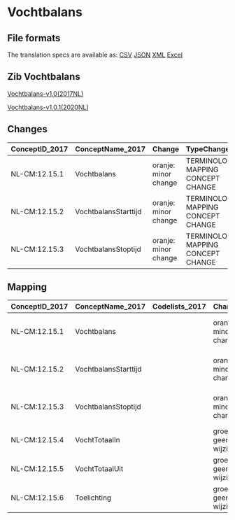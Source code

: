 # Vochtbalans
## File formats

The translation specs are available as: 
[CSV](../csv/Vochtbalans.csv) [JSON](../json/Vochtbalans.json) [XML](../xml/Vochtbalans.xml) [Excel](../excel/Vochtbalans.xlsx)



## Zib Vochtbalans

[Vochtbalans-v1.0(2017NL)](https://zibs.nl/wiki/Vochtbalans-v1.0(2017NL))

[Vochtbalans-v1.0.1(2020NL)](https://zibs.nl/wiki/Vochtbalans-v1.0.1(2020NL))









## Changes

| ConceptID_2017   | ConceptName_2017     | Change               | TypeChange                         | Impact_heen   | TRANSLATIE_spec_heen                                                   | Impact_terug   | TRANSLATIE_spec_terug                                                 | Omschrijving                              |
|:-----------------|:---------------------|:---------------------|:-----------------------------------|:--------------|:-----------------------------------------------------------------------|:---------------|:----------------------------------------------------------------------|:------------------------------------------|
| NL-CM:12.15.1    | Vochtbalans          | oranje: minor change | TERMINOLOGY MAPPING CONCEPT CHANGE | Medium        | SCT DefinitionCode [blank] -> [710853006 Evaluatie van vochtbalans]    | Medium         | SCT DefinitionCode [710853006 Evaluatie van vochtbalans]-> [blank]    | SNOMED CT DefinitionCode concept aangepast |
| NL-CM:12.15.2    | VochtbalansStarttijd | oranje: minor change | TERMINOLOGY MAPPING CONCEPT CHANGE | Medium        | SCT DefinitionCode [blank] -> [442371002 Start time of procedure]      | Medium         | SCT DefinitionCode [442371002 Start time of procedure]-> [blank]      | SNOMED CT DefinitionCode concept aangepast |
| NL-CM:12.15.3    | VochtbalansStoptijd  | oranje: minor change | TERMINOLOGY MAPPING CONCEPT CHANGE | Medium        | SCT DefinitionCode [blank] -> [442137000 Completion time of procedure] | Medium         | SCT DefinitionCode [442137000 Completion time of procedure]-> [blank] | SNOMED CT DefinitionCode concept aangepast |

## Mapping

| ConceptID_2017   | ConceptName_2017     | Codelists_2017   | Change                  | ConceptID_2020   | ConceptName_2020     | Codelists_2020   | Bits     | Omschrijving                              | TypeChange                         | Impact_heen   | TRANSLATIE_spec_heen                                                   | Impact_terug   | TRANSLATIE_spec_terug                                                 |
|:-----------------|:---------------------|:-----------------|:------------------------|:-----------------|:---------------------|:-----------------|:---------|:------------------------------------------|:-----------------------------------|:--------------|:-----------------------------------------------------------------------|:---------------|:----------------------------------------------------------------------|
| NL-CM:12.15.1    | Vochtbalans          |                  | oranje: minor change    | NL-CM:12.15.1    | Vochtbalans          |                  | ZIB-1188 | SNOMED CT DefinitionCode concept aangepast | TERMINOLOGY MAPPING CONCEPT CHANGE | Medium        | SCT DefinitionCode [blank] -> [710853006 Evaluatie van vochtbalans]    | Medium         | SCT DefinitionCode [710853006 Evaluatie van vochtbalans]-> [blank]    |
| NL-CM:12.15.2    | VochtbalansStarttijd |                  | oranje: minor change    | NL-CM:12.15.2    | VochtbalansStarttijd |                  | ZIB-1188 | SNOMED CT DefinitionCode concept aangepast | TERMINOLOGY MAPPING CONCEPT CHANGE | Medium        | SCT DefinitionCode [blank] -> [442371002 Start time of procedure]      | Medium         | SCT DefinitionCode [442371002 Start time of procedure]-> [blank]      |
| NL-CM:12.15.3    | VochtbalansStoptijd  |                  | oranje: minor change    | NL-CM:12.15.3    | VochtbalansStoptijd  |                  | ZIB-1188 | SNOMED CT DefinitionCode concept aangepast | TERMINOLOGY MAPPING CONCEPT CHANGE | Medium        | SCT DefinitionCode [blank] -> [442137000 Completion time of procedure] | Medium         | SCT DefinitionCode [442137000 Completion time of procedure]-> [blank] |
| NL-CM:12.15.4    | VochtTotaalIn        |                  | groen: geen wijzigingen | NL-CM:12.15.4    | VochtTotaalIn        |                  |          |                                           |                                    |               |                                                                        |                |                                                                       |
| NL-CM:12.15.5    | VochtTotaalUit       |                  | groen: geen wijzigingen | NL-CM:12.15.5    | VochtTotaalUit       |                  |          |                                           |                                    |               |                                                                        |                |                                                                       |
| NL-CM:12.15.6    | Toelichting          |                  | groen: geen wijzigingen | NL-CM:12.15.6    | Toelichting          |                  |          |                                           |                                    |               |                                                                        |                |                                                                       |

